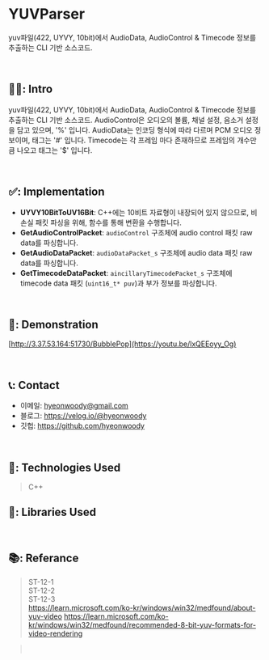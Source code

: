 # YUVParser
yuv파일(422, UYVY, 10bit)에서 AudioData, AudioControl & Timecode 정보를 추출하는 CLI 기반 소스코드.

</br>

## 🧑‍💻: Intro
yuv파일(422, UYVY, 10bit)에서 AudioData, AudioControl & Timecode 정보를 추출하는 CLI 기반 소스코드.
AudioControl은 오디오의 볼륨, 채널 설정, 음소거 설정을 담고 있으며, '%' 입니다.
AudioData는 인코딩 형식에 따라 다르며 PCM 오디오 정보이며, 태그는 '#' 입니다.
Timecode는 각 프레임 마다 존재하므로 프레임의 개수만큼 나오고 태그는 '$' 입니다.
>
</br>

## ✅: Implementation 
- **UYVY10BitToUV16Bit**: C++에는 10비트 자료형이 내장되어 있지 않으므로, 비손실 패킷 파싱을 위해, 함수를 통해 변환을 수행합니다.
- **GetAudioControlPacket**: `audioControl` 구조체에 audio control 패킷 raw data를 파싱합니다.
- **GetAudioDataPacket**: `audioDataPacket_s` 구조체에 audio data 패킷 raw data를 파싱합니다.
- **GetTimecodeDataPacket**: `aincillaryTimecodePacket_s` 구조체에 timecode data 패킷 (`uint16_t* puv`)과 부가 정보를 파싱합니다.
</br>

## 🎥: Demonstration
[http://3.37.53.164:51730/BubblePop](https://youtu.be/lxQEEoyy_Og)

</br>

## 📞: Contact
- 이메일: hyeonwoody@gmail.com
- 블로그: https://velog.io/@hyeonwoody
- 깃헙: https://github.com/hyeonwoody

</br>

## 🧱: Technologies Used
>C++

## 📖: Libraries Used

</br>

## 📚: Referance
>ST-12-1</br>
>ST-12-2</br>
>ST-12-3</br>
>https://learn.microsoft.com/ko-kr/windows/win32/medfound/about-yuv-video
>https://learn.microsoft.com/ko-kr/windows/win32/medfound/recommended-8-bit-yuv-formats-for-video-rendering

><br>
